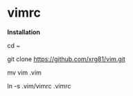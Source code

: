 vimrc
=====

**Installation**

cd ~

git clone https://github.com/xrg81/vim.git

mv vim .vim

ln -s .vim/vimrc .vimrc


